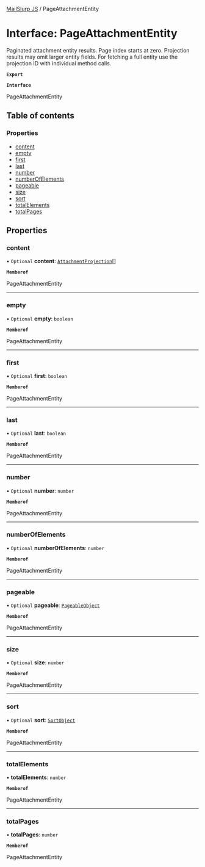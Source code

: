 [MailSlurp JS](../README.md) / PageAttachmentEntity

# Interface: PageAttachmentEntity

Paginated attachment entity results. Page index starts at zero. Projection results may omit larger entity fields. For fetching a full entity use the projection ID with individual method calls.

**`Export`**

**`Interface`**

PageAttachmentEntity

## Table of contents

### Properties

- [content](PageAttachmentEntity.md#content)
- [empty](PageAttachmentEntity.md#empty)
- [first](PageAttachmentEntity.md#first)
- [last](PageAttachmentEntity.md#last)
- [number](PageAttachmentEntity.md#number)
- [numberOfElements](PageAttachmentEntity.md#numberofelements)
- [pageable](PageAttachmentEntity.md#pageable)
- [size](PageAttachmentEntity.md#size)
- [sort](PageAttachmentEntity.md#sort)
- [totalElements](PageAttachmentEntity.md#totalelements)
- [totalPages](PageAttachmentEntity.md#totalpages)

## Properties

### content

• `Optional` **content**: [`AttachmentProjection`](AttachmentProjection.md)[]

**`Memberof`**

PageAttachmentEntity

___

### empty

• `Optional` **empty**: `boolean`

**`Memberof`**

PageAttachmentEntity

___

### first

• `Optional` **first**: `boolean`

**`Memberof`**

PageAttachmentEntity

___

### last

• `Optional` **last**: `boolean`

**`Memberof`**

PageAttachmentEntity

___

### number

• `Optional` **number**: `number`

**`Memberof`**

PageAttachmentEntity

___

### numberOfElements

• `Optional` **numberOfElements**: `number`

**`Memberof`**

PageAttachmentEntity

___

### pageable

• `Optional` **pageable**: [`PageableObject`](PageableObject.md)

**`Memberof`**

PageAttachmentEntity

___

### size

• `Optional` **size**: `number`

**`Memberof`**

PageAttachmentEntity

___

### sort

• `Optional` **sort**: [`SortObject`](SortObject.md)

**`Memberof`**

PageAttachmentEntity

___

### totalElements

• **totalElements**: `number`

**`Memberof`**

PageAttachmentEntity

___

### totalPages

• **totalPages**: `number`

**`Memberof`**

PageAttachmentEntity
